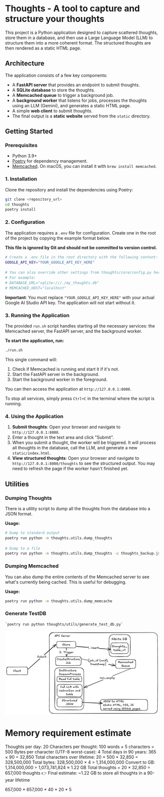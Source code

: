 # Thoughts - A tool to capture and structure your thoughts

This project is a Python application designed to capture scattered thoughts, store them in a database, and then use a Large Language Model (LLM) to structure them into a more coherent format. The structured thoughts are then rendered as a static HTML page.

## Architecture

The application consists of a few key components:
- A **FastAPI server** that provides an endpoint to submit thoughts.
- A **SQLite database** to store the thoughts.
- A **Memcached queue** to trigger a background job.
- A **background worker** that listens for jobs, processes the thoughts using an LLM (Gemini), and generates a static HTML page.
- A simple **web client** to submit thoughts.
- The final output is a **static website** served from the `static` directory.

## Getting Started

### Prerequisites

- Python 3.9+
- [Poetry](https://python-poetry.org/docs/#installation) for dependency management.
- [Memcached](https://memcached.org/downloads). On macOS, you can install it with `brew install memcached`.

### 1. Installation

Clone the repository and install the dependencies using Poetry:

```bash
git clone <repository_url>
cd thoughts
poetry install
```

### 2. Configuration

The application requires a `.env` file for configuration. Create one in the root of the project by copying the example format below.

**This file is ignored by Git and should not be committed to version control.**

```bash
# Create a .env file in the root directory with the following content:
GOOGLE_API_KEY="YOUR_GOOGLE_API_KEY_HERE"

# You can also override other settings from thoughts/core/config.py here
# For example:
# DATABASE_URL="sqlite:///./my_thoughts.db"
# MEMCACHED_HOST="localhost"
```

**Important**: You must replace `"YOUR_GOOGLE_API_KEY_HERE"` with your actual Google AI Studio API key. The application will not start without it.

### 3. Running the Application

The provided `run.sh` script handles starting all the necessary services: the Memcached server, the FastAPI server, and the background worker.

**To start the application, run:**

```bash
./run.sh
```

This single command will:
1.  Check if Memcached is running and start it if it's not.
2.  Start the FastAPI server in the background.
3.  Start the background worker in the foreground.

You can then access the application at `http://127.0.0.1:8000`.

To stop all services, simply press `Ctrl+C` in the terminal where the script is running.

### 4. Using the Application

1.  **Submit thoughts**: Open your browser and navigate to `http://127.0.0.1:8000`.
2.  Enter a thought in the text area and click "Submit".
3.  When you submit a thought, the worker will be triggered. It will process all thoughts in the database, call the LLM, and generate a new `static/index.html`.
4.  **View structured thoughts**: Open your browser and navigate to `http://127.0.0.1:8000/thoughts` to see the structured output. You may need to refresh the page if the worker hasn't finished yet.

## Utilities

### Dumping Thoughts

There is a utility script to dump all the thoughts from the database into a JSON format.

**Usage:**

```bash
# Dump to standard output
poetry run python -m thoughts.utils.dump_thoughts

# Dump to a file
poetry run python -m thoughts.utils.dump_thoughts -o thoughts_backup.json
```

### Dumping Memcached

You can also dump the entire contents of the Memcached server to see what's currently being cached. This is useful for debugging.

**Usage:**

```bash
poetry run python -m thoughts.utils.dump_memcache
```

### Generate TestDB
```bash
`poetry run python thoughts/utils/generate_test_db.py`
```

![](assets/design.png)


# Memory requirement estimate
Thoughts per day: 20
Characters per thought: 100 words × 5 characters = 500
Bytes per character (UTF-8 worst-case): 4
Total days in 90 years: 365 × 90 = 32,850
Total characters over lifetime: 20 × 500 × 32,850 = 328,500,000
Total bytes: 328,500,000 × 4 = 1,314,000,000
Convert to GB: 1,314,000,000 ÷ 1,073,741,824 ≈ 1.22 GB
Total thoughts = 20 × 32,850 = 657,000 thoughts
👉 Final estimate: ~1.22 GB to store all thoughts in a 90-year lifetime



657,000 * 657,000 * 40 * 20 * 5







